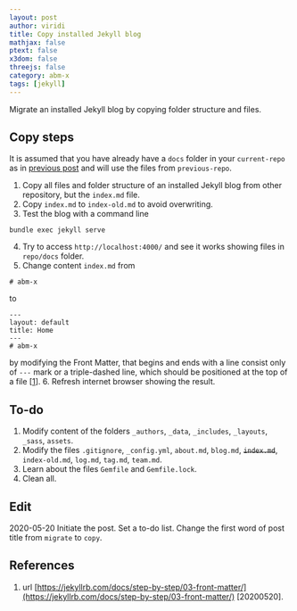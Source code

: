 ```yaml
---
layout: post
author: viridi
title: Copy installed Jekyll blog
mathjax: false
ptext: false
x3dom: false
threejs: false
category: abm-x
tags: [jekyll]
---
```

Migrate an installed Jekyll blog by copying folder structure and files.

## Copy steps
It is assumed that you have already have a `docs` folder in your `current-repo` as in [previous post](/www/2020/05/19/create-github-page-of-a-repository.html) and will use the files from `previous-repo`. 
1. Copy all files and folder structure of an installed Jekyll blog from other repository, but the `index.md` file.
2. Copy `index.md` to `index-old.md` to avoid overwriting.
3. Test the blog with a command line
```
bundle exec jekyll serve
```
4. Try to access `http://localhost:4000/` and see it works showing files in `repo/docs` folder.
5. Change content `index.md` from
```
# abm-x
```
to
```
---
layout: default
title: Home
---
# abm-x
```
by modifying the Front Matter, that begins and ends with a line consist only of `---` mark or a triple-dashed line, which should be positioned at the top of a file [[1](#ref1)].
6. Refresh internet browser showing the result.

## To-do
1. Modify content of the folders `_authors`, `_data`, `_includes`, `_layouts`, `_sass`, `assets`.
2. Modify the files `.gitignore`, `_config.yml`, `about.md`, `blog.md`, ~~`index.md`~~, `index-old.md`, `log.md`, `tag.md`, `team.md`.
3. Learn about the files `Gemfile` and `Gemfile.lock`.
4. Clean all.

## Edit
2020-05-20 Initiate the post. Set a to-do list. Change the first word of post title from `migrate` to `copy`. <br />

## References
1. <a name="ref1"></a> url [https://jekyllrb.com/docs/step-by-step/03-front-matter/](https://jekyllrb.com/docs/step-by-step/03-front-matter/) [20200520].


